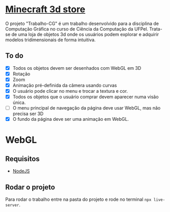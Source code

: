 # [Minecraft 3d store](https://minecraft-3d-store.vercel.app/)

O projeto "Trabalho-CG" é um trabalho desenvolvido para a disciplina de Computação Gráfica no curso de Ciência da Computação da UFPel. Trata-se de uma loja de objetos 3d onde os usuários podem explorar e adquirir modelos tridimensionais de forma intuitiva. 


## To do
- [x] Todos os objetos devem ser desenhados com WebGL em 3D
- [x] Rotação
- [x] Zoom
- [x] Animação pré-definida da câmera usando curvas
- [x] O usuário pode clicar no menu e trocar a textura e cor. 
- [x] Todos os objetos que o usuário comprar devem aparecer numa visão única.
- [ ] O menu principal de navegação da página deve usar WebGL, mas não precisa ser 3D
- [x] O fundo da página deve ser uma animação em WebGL.

# WebGL

## Requisitos

- [NodeJS](https://nodejs.org/)

## Rodar o projeto

Para rodar o trabalho entre na pasta do projeto e rode no terminal `npx live-server`.

